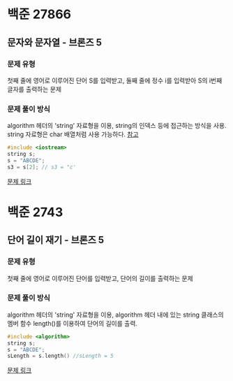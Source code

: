 # 백준 27866
## 문자와 문자열 - 브론즈 5
### 문제 유형

첫째 줄에 영어로 이루어진 단어 S를 입력받고, 둘째 줄에 정수 i를 입력받아 S의 i번째 글자를 출력하는 문제

### 문제 풀이 방식

algorithm 헤더의 'string' 자료형을 이용, string의 인덱스 등에 접근하는 방식을 사용.
string 자료형은 char 배열처럼 사용 가능하다.
[참고](https://learn.microsoft.com/ko-kr/cpp/standard-library/string?view=msvc-170)
~~~cpp
#include <iostream>
string s;
s = "ABCDE";
s3 = s[2]; // s3 = "c'
~~~

[문제 링크](https://www.acmicpc.net/submit/27866/93924581)

# 백준 2743
## 단어 길이 재기 - 브론즈 5
### 문제 유형

첫째 줄에 영어로 이루어진 단어를 입력받고, 단어의 길이를 출력하는 문제

### 문제 풀이 방식

algorithm 헤더의 'string' 자료형을 이용, algorithm 헤더 내에 있는 string 클래스의 멤버 함수
length()를 이용하여 단어의 길이를 출력.

~~~cpp
#include <algorithm>
string s;
s = "ABCDE";
sLength = s.length() //sLength = 5
~~~



[문제 링크](https://www.acmicpc.net/submit/2743/93926896)
